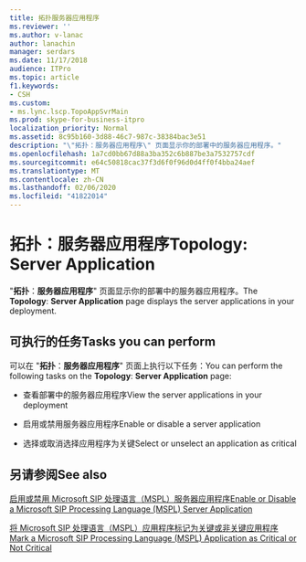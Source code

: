 ```yaml
---
title: 拓扑服务器应用程序
ms.reviewer: ''
ms.author: v-lanac
author: lanachin
manager: serdars
ms.date: 11/17/2018
audience: ITPro
ms.topic: article
f1.keywords:
- CSH
ms.custom:
- ms.lync.lscp.TopoAppSvrMain
ms.prod: skype-for-business-itpro
localization_priority: Normal
ms.assetid: 8c95b160-3d88-46c7-987c-38384bac3e51
description: "\"拓扑：服务器应用程序\" 页面显示你的部署中的服务器应用程序。"
ms.openlocfilehash: 1a7cd0bb67d88a3ba352c6b887be3a7532757cdf
ms.sourcegitcommit: e64c50818cac37f3d6f0f96d0d4ff0f4bba24aef
ms.translationtype: MT
ms.contentlocale: zh-CN
ms.lasthandoff: 02/06/2020
ms.locfileid: "41822014"
---
```

# <a name="topology-server-application"></a><span data-ttu-id="aa481-103">拓扑：服务器应用程序</span><span class="sxs-lookup"><span data-stu-id="aa481-103">Topology: Server Application</span></span>

<span data-ttu-id="aa481-104">"**拓扑**：**服务器应用程序**" 页面显示你的部署中的服务器应用程序。</span><span class="sxs-lookup"><span data-stu-id="aa481-104">The **Topology**: **Server Application** page displays the server applications in your deployment.</span></span>

## <a name="tasks-you-can-perform"></a><span data-ttu-id="aa481-105">可执行的任务</span><span class="sxs-lookup"><span data-stu-id="aa481-105">Tasks you can perform</span></span>

<span data-ttu-id="aa481-106">可以在 "**拓扑**：**服务器应用程序**" 页面上执行以下任务：</span><span class="sxs-lookup"><span data-stu-id="aa481-106">You can perform the following tasks on the **Topology**: **Server Application** page:</span></span>

- <span data-ttu-id="aa481-107">查看部署中的服务器应用程序</span><span class="sxs-lookup"><span data-stu-id="aa481-107">View the server applications in your deployment</span></span>

- <span data-ttu-id="aa481-108">启用或禁用服务器应用程序</span><span class="sxs-lookup"><span data-stu-id="aa481-108">Enable or disable a server application</span></span>

- <span data-ttu-id="aa481-109">选择或取消选择应用程序为关键</span><span class="sxs-lookup"><span data-stu-id="aa481-109">Select or unselect an application as critical</span></span>

## <a name="see-also"></a><span data-ttu-id="aa481-110">另请参阅</span><span class="sxs-lookup"><span data-stu-id="aa481-110">See also</span></span>

[<span data-ttu-id="aa481-111">启用或禁用 Microsoft SIP 处理语言（MSPL）服务器应用程序</span><span class="sxs-lookup"><span data-stu-id="aa481-111">Enable or Disable a Microsoft SIP Processing Language (MSPL) Server Application</span></span>](https://technet.microsoft.com/library/b20af38d-224a-4459-991d-0b7eabb3ca7c.aspx)

[<span data-ttu-id="aa481-112">将 Microsoft SIP 处理语言（MSPL）应用程序标记为关键或非关键应用程序</span><span class="sxs-lookup"><span data-stu-id="aa481-112">Mark a Microsoft SIP Processing Language (MSPL) Application as Critical or Not Critical</span></span>](https://technet.microsoft.com/library/df68fdc6-b7e6-4f07-acdc-0cd4c2c888a1.aspx)

